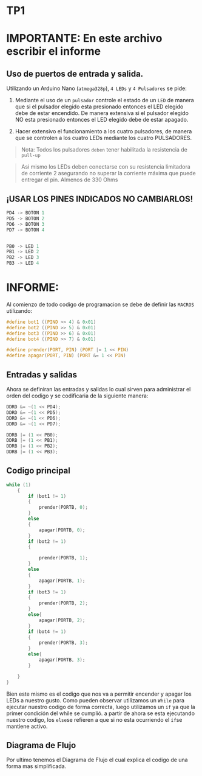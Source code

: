 # TP1

# IMPORTANTE: En este archivo escribir el informe  

## Uso de puertos de entrada y salida. 

Utilizando un Arduino Nano (`atmega328p`), `4 LEDs` y `4 Pulsadores` se pide:

1. Mediante el uso de un `pulsador` controle el estado de un `LED` de manera que si el pulsador elegido esta presionado entonces el LED elegido debe de estar encendido. De manera extensiva si el pulsador elegido NO esta presionado entonces el LED elegido debe de estar apagado. 

2.  Hacer extensivo el funcionamiento a los cuatro pulsadores, de manera que se controlen a los cuatro LEDs mediante los cuatro PULSADORES. 

> Nota: Todos los pulsadores `deben` tener habilitada la resistencia de `pull-up`

> Asi mismo los LEDs deben conectarse con su resistencia limitadora de corriente 2 asegurando no superar la corriente máxima que puede entregar el pin. Almenos de 330 Ohms


## ¡USAR LOS PINES INDICADOS NO CAMBIARLOS!

``` C
PD4 -> BOTON 1 
PD5 -> BOTON 2 
PD6 -> BOTON 3 
PD7 -> BOTON 4


PB0 -> LED 1 
PB1 -> LED 2 
PB2 -> LED 3 
PB3 -> LED 4
```


# INFORME:

Al comienzo de todo codigo de programacion se debe de definir las `MACROS` utilizando:

```C
#define bot1 ((PIND >> 4) & 0x01)
#define bot2 ((PIND >> 5) & 0x01)
#define bot3 ((PIND >> 6) & 0x01)
#define bot4 ((PIND >> 7) & 0x01)

#define prender(PORT, PIN) (PORT |= 1 << PIN)
#define apagar(PORT, PIN) (PORT &= 1 << PIN)
```
##  Entradas y salidas 

Ahora se definiran las entradas y salidas lo cual sirven para administrar el orden del codigo y se codificaria de la siguiente manera:

```C
DDRD &= ~(1 << PD4);
DDRD &= ~(1 << PD5);
DDRD &= ~(1 << PD6);
DDRD &= ~(1 << PD7);

DDRB |= (1 << PB0);
DDRB |= (1 << PB1);
DDRB |= (1 << PB2);
DDRB |= (1 << PB3);
```
## Codigo principal

```C
while (1)
    {
        if (bot1 != 1)
        {
            prender(PORTB, 0);
        }
        else
        {
            apagar(PORTB, 0);
        }
        if (bot2 != 1)
        {

            prender(PORTB, 1);
        }
        else
        {
            apagar(PORTB, 1);
        }
        if (bot3 != 1)
        {
            prender(PORTB, 2);
        }
        else{
            apagar(PORTB, 2);
        }
        if (bot4 != 1)
        {
            prender(PORTB, 3); 
        }
        else{
            apagar(PORTB, 3);
        }

    }
}
```
Bien este mismo es el codigo que nos va a permitir encender y apagar los LEDs a nuestro gusto. Como pueden observar utilizamos un `While` para ejecutar nuestro codigo de forma correcta, luego utilizamos un `if` ya que la primer condición del while se cumplió. a partir de ahora se esta ejecutando nuestro codigo, los `else`se refieren a que si no esta ocurriendo el `if`se mantiene activo.

## Diagrama de Flujo

Por ultimo tenemos el Diagrama de Flujo el cual explica el codigo de una forma mas simplificada.

